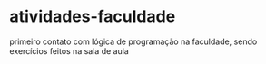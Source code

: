 # atividades-faculdade
primeiro contato com lógica de programação na faculdade, sendo exercícios feitos na sala de aula
